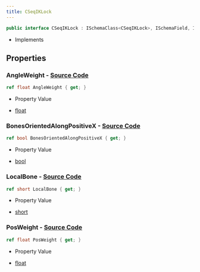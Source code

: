 ```yaml
---
title: CSeqIKLock
---
```


```csharp
public interface CSeqIKLock : ISchemaClass<CSeqIKLock>, ISchemaField, ISchemaClass, INativeHandle
```

- Implements

## Properties

### **AngleWeight** - [Source Code](https://github.com/swiftly-solution/swiftlys2/blob/main/managed/src/SwiftlyS2.Generated/Schemas/Interfaces/CSeqIKLock.cs#L18)

```csharp
ref float AngleWeight { get; }
```

- Property Value

- [float](https://learn.microsoft.com/dotnet/api/system.single)

### **BonesOrientedAlongPositiveX** - [Source Code](https://github.com/swiftly-solution/swiftlys2/blob/main/managed/src/SwiftlyS2.Generated/Schemas/Interfaces/CSeqIKLock.cs#L22)

```csharp
ref bool BonesOrientedAlongPositiveX { get; }
```

- Property Value

- [bool](https://learn.microsoft.com/dotnet/api/system.boolean)

### **LocalBone** - [Source Code](https://github.com/swiftly-solution/swiftlys2/blob/main/managed/src/SwiftlyS2.Generated/Schemas/Interfaces/CSeqIKLock.cs#L20)

```csharp
ref short LocalBone { get; }
```

- Property Value

- [short](https://learn.microsoft.com/dotnet/api/system.int16)

### **PosWeight** - [Source Code](https://github.com/swiftly-solution/swiftlys2/blob/main/managed/src/SwiftlyS2.Generated/Schemas/Interfaces/CSeqIKLock.cs#L16)

```csharp
ref float PosWeight { get; }
```

- Property Value

- [float](https://learn.microsoft.com/dotnet/api/system.single)

